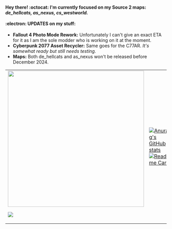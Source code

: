 #### Hey there! :octocat:	I'm currently focused on my Source 2 maps: *de_hellcats, as_nexus, cs_westworld.* <br><br> :electron:	UPDATES on my stuff:
* **Fallout 4 Photo Mode Rework:** Unfortunately I can't give an exact ETA for it as I am the sole modder who is working on it at the moment. <br>
* **Cyberpunk 2077 Asset Recycler:** Same goes for the C77AR. *It's somewhat ready but still needs testing.*<br>
* **Maps:** Both de_hellcats and as_nexus won't be released before December 2024.

<table>
  <tr>
    <td width=50%>
      
<div id="header" align="center">
  <img src="https://giffiles.alphacoders.com/155/15531.gif" width="425"/>
</div>
      
![](https://komarev.com/ghpvc/?username=rwynx&color=90b302&label=UHh+THIS+IS+GETTING+REALLY+BORING+ARE+WE+THERE+YET?&style=for-the-badge)   
    </td>
    <td width=50%>
      <a href="https://github-readme-stats.vercel.app/">
[![Anurag's GitHub stats](https://github-readme-stats.vercel.app/api?username=rwynx&show_icons=true&theme=merko)](https://github.com/anuraghazra/github-readme-stats)
[![Readme Card](https://github-readme-stats.vercel.app/api/pin/?username=rwynx&repo=rwynx.github.io&theme=merko)](https://github.com/rwynx/rwynx.github.io)
      </a>
    </td>
  </tr>
</table>
